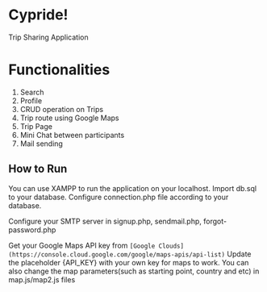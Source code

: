 # Cypride!

Trip Sharing Application


# Functionalities

1. Search
2. Profile
3. CRUD operation on Trips
4. Trip route using Google Maps
5. Trip Page
6. Mini Chat between participants
7. Mail sending

## How to Run
You can use XAMPP to run the application on your localhost. Import db.sql to your database. Configure connection.php file according to your database. 

Configure your SMTP server in signup.php, sendmail.php, forgot-password.php

Get your Google Maps API key from `[Google Clouds](https://console.cloud.google.com/google/maps-apis/api-list)`
Update the placeholder {API_KEY} with your own key for maps to work.
You can also change the map parameters(such as starting point, country and etc) in map.js/map2.js files

